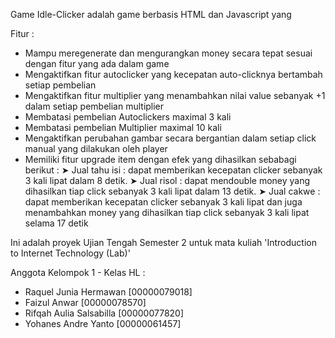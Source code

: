 Game Idle-Clicker adalah game berbasis HTML dan Javascript yang

Fitur :

- Mampu meregenerate dan mengurangkan money secara tepat sesuai dengan fitur yang ada dalam game
- Mengaktifkan fitur autoclicker yang kecepatan auto-clicknya bertambah setiap pembelian
- Mengaktifkan fitur multiplier yang menambahkan nilai value sebanyak +1 dalam setiap pembelian multiplier
- Membatasi pembelian Autoclickers maximal 3 kali
- Membatasi pembelian Multiplier maximal 10 kali
- Mengaktifkan perubahan gambar secara bergantian dalam setiap click manual yang dilakukan oleh player
- Memiliki fitur upgrade item dengan efek yang dihasilkan sebabagi berikut :
  ➤ Jual tahu isi : dapat memberikan kecepatan clicker sebanyak 3 kali lipat dalam 8 detik.
  ➤ Jual risol : dapat mendouble money yang dihasilkan tiap click sebanyak 3 kali lipat dalam 13 detik.
  ➤ Jual cakwe : dapat memberikan kecepatan clicker sebanyak 3 kali lipat dan juga menambahkan money yang dihasilkan tiap click sebanyak 3 kali lipat selama 17 detik

Ini adalah proyek Ujian Tengah Semester 2 untuk mata kuliah 'Introduction to Internet Technology (Lab)'

Anggota Kelompok 1 - Kelas HL :

- Raquel Junia Hermawan [00000079018]
- Faizul Anwar [00000078570]
- Rifqah Aulia Salsabilla [00000077820]
- Yohanes Andre Yanto [00000061457]
